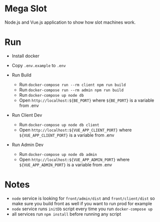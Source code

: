 # Mega Slot
Node.js and Vue.js application to show how slot machines work.

# Run
 - Install docker
 - Copy `.env.example` to `.env`
 
 - Run Build
   - Run `docker-compose run --rm client npm run build`
   - Run `docker-compose run --rm admin npm run build`
   - Run `docker-compose up node db`
   - Open `http://localhost:${BE_PORT}` where `${BE_PORT}` is a variable from .env
 
 - Run Client Dev
   - Run `docker-compose up node db client`
   - Open `http://localhost:${VUE_APP_CLIENT_PORT}` where `${VUE_APP_CLIENT_PORT}` is a variable from .env
 
 - Run Admin Dev
   - Run `docker-compose up node db admin`
   - Open `http://localhost:${VUE_APP_ADMIN_PORT}` where `${VUE_APP_ADMIN_PORT}` is a variable from .env
 
# Notes
 - `node` service is looking for `front/admin/dist` and `front/client/dist` so make sure you build front as well if you want to run prod for example
 - `node` service runs `initDb` script every time you run `docker-compose up`
 - all services run `npm install` before running any script
